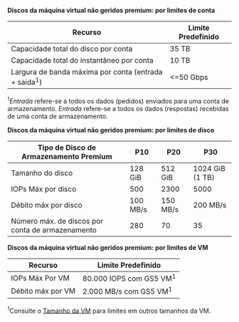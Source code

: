 **Discos da máquina virtual não geridos premium: por limites de conta**

| Recurso | Limite Predefinido |
| --- | --- |
| Capacidade total do disco por conta |35 TB |
| Capacidade total do instantâneo por conta |10 TB |
| Largura de banda máxima por conta (entrada + saída<sup>1</sup>) |<=50 Gbps |

<sup>1</sup>*Entrada* refere-se a todos os dados (pedidos) enviados para uma conta de armazenamento. *Entrada* refere-se a todos os dados (respostas) recebidas de uma conta de armazenamento.

**Discos da máquina virtual não geridos premium: por limites de disco**

| Tipo de Disco de Armazenamento Premium | P10 | P20 | P30 |
| --- | --- | --- | --- |
| Tamanho do disco |128 GiB |512 GiB |1024 GiB (1 TB) |
| IOPs Máx por disco |500 |2300 |5000 |
| Débito máx por disco |100 MB/s | 150 MB/s |200 MB/s |
| Número máx. de discos por conta de armazenamento |280 |70 |35 |

**Discos da máquina virtual não geridos premium: por limites de VM**

| Recurso | Limite Predefinido |
| --- | --- |
| IOPs Máx Por VM |80.000 IOPS com GS5 VM<sup>1</sup> |
| Débito máx por VM |2.000 MB/s com GS5 VM<sup>1</sup> |

<sup>1</sup>Consulte o [Tamanho da VM](../articles/virtual-machines/virtual-machines-linux-sizes.md?toc=%2fazure%2fvirtual-machines%2flinux%2ftoc.json) para limites em outros tamanhos da VM. 



<!--HONumber=Feb17_HO3-->


